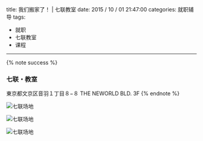 title: 我们搬家了！ | 七联教室
date: 2015 / 10 / 01 21:47:00
categories: 就职辅导
tags:
- 就职
- 七联教室
- 课程

---

{% note success %} 
### 七联・教室 
東京都文京区音羽１丁目８−８ THE NEWORLD BLD. 3F
{% endnote %}

![七联场地](http://wx1.sinaimg.cn/mw690/a9a40e85ly1fimhqdpqryj20go0ciace.jpg)

![七联场地](http://wx2.sinaimg.cn/mw690/a9a40e85ly1fimhqcmxaqj20go0ci0tu.jpg)

![七联场地](http://wx1.sinaimg.cn/mw690/a9a40e85ly1fimhqbgaucj20go0ciq56.jpg)
